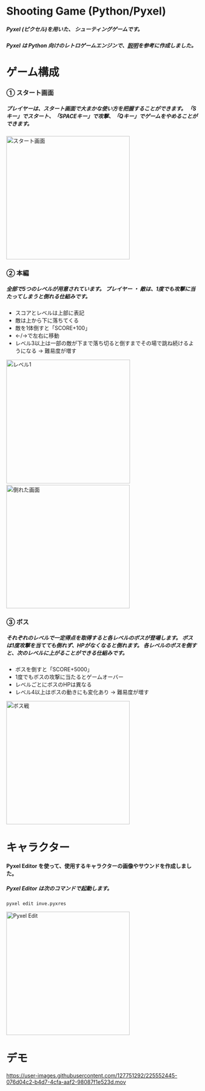 # Shooting Game (Python/Pyxel)
##### Pyxel (ピクセル)を用いた、 シューティングゲームです。
##### Pyxel は Python 向けのレトロゲームエンジンで、[説明](https://github.com/kitao/pyxel/blob/main/docs/README.ja.md)を参考に作成しました。


# ゲーム構成
### ① スタート画面
##### プレイヤーは、スタート画面で大まかな使い方を把握することができます。 「Sキー」でスタート、「SPACEキー」で攻撃、「Qキー」でゲームをやめることができます。
<img width="325" alt="スタート画面" src="https://user-images.githubusercontent.com/127751292/225550213-b04875ee-7f15-4b05-bbb5-80b83166670e.png">


### ② 本編
##### 全部で5つのレベルが用意されています。 プレイヤー ・ 敵は、1度でも攻撃に当たってしまうと倒れる仕組みです。

+ スコアとレベルは上部に表記
+ 敵は上から下に落ちてくる
+ 敵を1体倒すと「SCORE+100」
+ ←/→で左右に移動
+ レベル3以上は一部の敵が下まで落ち切ると倒すまでその場で跳ね続けるようになる → 難易度が増す

<p>
<img width="326" alt="レベル1" src="https://user-images.githubusercontent.com/127751292/225553185-75ef5ab4-9a44-4da2-b053-0fcf4daa2c8f.png">　<img width="325" alt="倒れた画面" src="https://user-images.githubusercontent.com/127751292/225553192-623229b4-abc8-40d7-87e6-ffaf5e17704e.png">
 </p>

### ③ ボス
##### それぞれのレベルで一定得点を取得すると各レベルのボスが登場します。 ボスは1度攻撃を当てても倒れず、HPがなくなると倒れます。 各レベルのボスを倒すと、次のレベルに上がることができる仕組みです。

+ ボスを倒すと「SCORE+5000」
+ 1度でもボスの攻撃に当たるとゲームオーバー
+ レベルごとにボスのHPは異なる
+ レベル4以上はボスの動きにも変化あり → 難易度が増す
<img width="325" alt="ボス戦" src="https://user-images.githubusercontent.com/127751292/225553935-78af0657-74d5-45da-b7a2-7e2fbf7222f0.png">

# キャラクター
####  Pyxel Editor を使って、使用するキャラクターの画像やサウンドを作成しました。 
##### Pyxel Editor は次のコマンドで起動します。
```
pyxel edit inve.pyxres   
```
<img width="325" alt="Pyxel Edit" src="https://user-images.githubusercontent.com/127751292/225558688-aeae6264-fa90-42e9-9f5f-b595aa6a34af.png">


# デモ
https://user-images.githubusercontent.com/127751292/225552445-076d04c2-b4d7-4cfa-aaf2-98087f1e523d.mov



